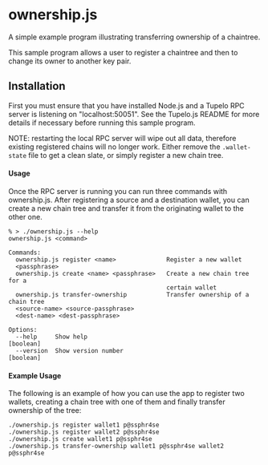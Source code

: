# ownership.js
A simple example program illustrating transferring ownership of a chaintree.

This sample program allows a user to register a chaintree and then to change its owner to another
key pair.

## Installation
First you must ensure that you have installed Node.js and a Tupelo RPC server is
listening on "localhost:50051". See the Tupelo.js README for more details if
necessary before running this sample program.

NOTE: restarting the local RPC server will wipe out all data, therefore existing registered
chains will no longer work. Either remove the `.wallet-state` file to get a clean slate, or
simply register a new chain tree.

#### Usage
Once the RPC server is running you can run three commands with ownership.js. After registering a
source and a destination wallet, you can create a new chain tree and transfer it from the
originating wallet to the other one.

```shell
% > ./ownership.js --help
ownership.js <command>

Commands:
  ownership.js register <name>              Register a new wallet
  <passphrase>
  ownership.js create <name> <passphrase>   Create a new chain tree for a
                                            certain wallet
  ownership.js transfer-ownership           Transfer ownership of a chain tree
  <source-name> <source-passphrase>
  <dest-name> <dest-passphrase>

Options:
  --help     Show help                                                 [boolean]
  --version  Show version number                                       [boolean]
```

#### Example Usage

The following is an example of how you can use the app to register two wallets, creating
a chain tree with one of them and finally transfer ownership of the tree:
```shell
./ownership.js register wallet1 p@ssphr4se
./ownership.js register wallet2 p@ssphr4se
./ownership.js create wallet1 p@ssphr4se
./ownership.js transfer-ownership wallet1 p@ssphr4se wallet2 p@ssphr4se
```
